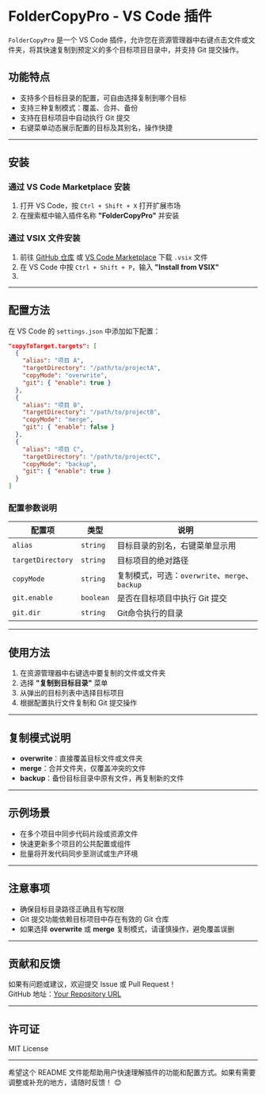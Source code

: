 # FolderCopyPro - VS Code 插件

`FolderCopyPro` 是一个 VS Code 插件，允许您在资源管理器中右键点击文件或文件夹，将其快速复制到预定义的多个目标项目目录中，并支持 Git 提交操作。

## 功能特点

- 支持多个目标目录的配置，可自由选择复制到哪个目标
- 支持三种复制模式：覆盖、合并、备份
- 支持在目标项目中自动执行 Git 提交
- 右键菜单动态展示配置的目标及其别名，操作快捷

---

## 安装

### 通过 VS Code Marketplace 安装

1. 打开 VS Code，按 `Ctrl + Shift + X` 打开扩展市场
2. 在搜索框中输入插件名称 **"FolderCopyPro"** 并安装

### 通过 VSIX 文件安装

1. 前往 [GitHub 仓库](https://github.com/webkong/FolderCopyPro) 或 [VS Code Marketplace](https://marketplace.visualstudio.com/items?itemName=your-publisher-name.copy-to-target) 下载 `.vsix` 文件
2. 在 VS Code 中按 `Ctrl + Shift + P`，输入 **"Install from VSIX"**
3.

---

## 配置方法

在 VS Code 的 `settings.json` 中添加如下配置：

```json
"copyToTarget.targets": [
  {
    "alias": "项目 A",
    "targetDirectory": "/path/to/projectA",
    "copyMode": "overwrite",
    "git": { "enable": true }
  },
  {
    "alias": "项目 B",
    "targetDirectory": "/path/to/projectB",
    "copyMode": "merge",
    "git": { "enable": false }
  },
  {
    "alias": "项目 C",
    "targetDirectory": "/path/to/projectC",
    "copyMode": "backup",
    "git": { "enable": true }
  }
]
```

### 配置参数说明

| 配置项            | 类型      | 说明                                           |
| ----------------- | --------- | ---------------------------------------------- |
| `alias`           | `string`  | 目标目录的别名，右键菜单显示用                 |
| `targetDirectory` | `string`  | 目标项目的绝对路径                             |
| `copyMode`        | `string`  | 复制模式，可选：`overwrite`、`merge`、`backup` |
| `git.enable`      | `boolean` | 是否在目标项目中执行 Git 提交                  |
| `git.dir`      | `string` | Git命令执行的目录                 |

---

## 使用方法

1. 在资源管理器中右键选中要复制的文件或文件夹
2. 选择 **"复制到目标目录"** 菜单
3. 从弹出的目标列表中选择目标项目
4. 根据配置执行文件复制和 Git 提交操作

---

## 复制模式说明

- **overwrite**：直接覆盖目标文件或文件夹
- **merge**：合并文件夹，仅覆盖冲突的文件
- **backup**：备份目标目录中原有文件，再复制新的文件

---

## 示例场景

- 在多个项目中同步代码片段或资源文件
- 快速更新多个项目的公共配置或组件
- 批量将开发代码同步至测试或生产环境

---

## 注意事项

- 确保目标目录路径正确且有写权限
- Git 提交功能依赖目标项目中存在有效的 Git 仓库
- 如果选择 **overwrite** 或 **merge** 复制模式，请谨慎操作，避免覆盖误删

---

## 贡献和反馈

如果有问题或建议，欢迎提交 Issue 或 Pull Request！  
GitHub 地址：[Your Repository URL](https://github.com/webkong/FolderCopyPro)

---

## 许可证

MIT License

---

希望这个 README 文件能帮助用户快速理解插件的功能和配置方式。如果有需要调整或补充的地方，请随时反馈！ 😊
